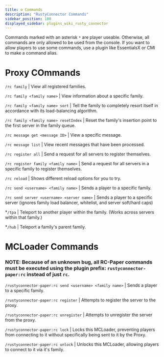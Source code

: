 ```yaml
---
title: ⚙️ Commands
description: "RustyConnector Commands"
sidebar_position: 100
displayed_sidebar: plugins_wiki_rusty_connector
---
```

Commands marked with an asterisk `*` are player useable. Otherwise, all commands are only allowed to be used from the console.
If you want to allow players to use some commands, use a plugin like EssentialsX or CMI to make a command alias.

# Proxy COmmands

`/rc family` | View all registered families.

`/rc family <family name>` | View information about a specific family.

`/rc family <family name> sort` | Tell the family to completely resort itself in accordance with its load-balancing algorithm.

`/rc family <family name> resetIndex` | Reset the family's insertion point to the first server in the family queue.

`/rc message get <message ID>` | View a specific message.

`/rc message list` | View recent messages that have been processed.

`/rc register all` | Send a request for all servers to register themselves.

`/rc register family <family name>` | Send a request for all servers in a specific family to register themselves.

`/rc reload` | Shows different reload options for you to try.

`/rc send <username> <family name>` | Sends a player to a specific family.

`/rc send server <username> <server name>` | Sends a player to a specific server (ignores family load balancer, whitelist, and server soft/hard caps)

*`/tpa` | Teleport to another player within the family. (Works across servers within that family.)

*`/hub` | Teleport a family's parent family.

# MCLoader Commands
### NOTE: Because of an unknown bug, all RC-Paper commands must be executed using the plugin prefix: `rustyconnector-paper:rc` instead of just `rc`.

`/rustyconnector-paper:rc send <username> <family name>` | Sends a player to a specific family.

`/rustyconnector-paper:rc register` | Attempts to register the server to the proxy.

`/rustyconnector-paper:rc unregister` | Attempts to unregister the server from the proxy.

`/rustyconnector-paper:rc lock` | Locks this MCLoader, preventing players from connecting to it without specifically being sent to it by the Proxy.

`/rustyconnector-paper:rc unlock` | Unlocks this MCLoader, allowing players to connect to it via it's family.
